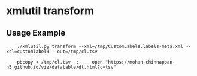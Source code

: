 
# xmlutil transform

## Usage Example
```
    ./xmlutil.py transform --xml=/tmp/CustomLabels.labels-meta.xml --xsl=customlabel3 --out=/tmp/cl.tsv 

```
```
    pbcopy < /tmp/cl.tsv  ;     open "https://mohan-chinnappan-n5.github.io/viz/datatable/dt.html?c=tsv"
```

